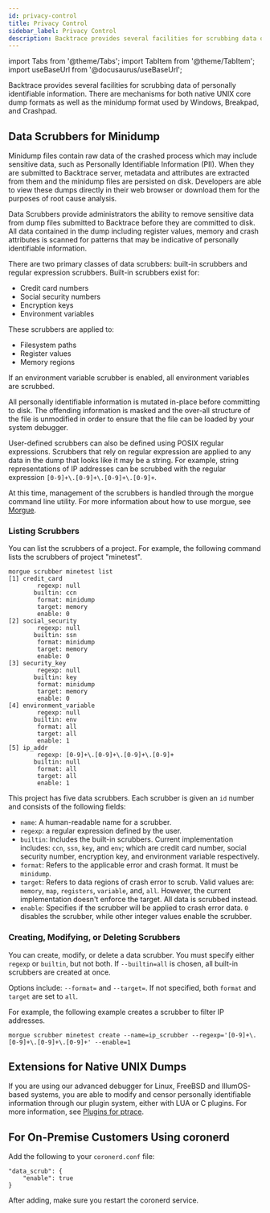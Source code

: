 ```yaml
---
id: privacy-control
title: Privacy Control
sidebar_label: Privacy Control
description: Backtrace provides several facilities for scrubbing data of personal information.
---
```

import Tabs from '@theme/Tabs';
import TabItem from '@theme/TabItem';
import useBaseUrl from '@docusaurus/useBaseUrl';

Backtrace provides several facilities for scrubbing data of personally identifiable information. There are mechanisms for both native UNIX core dump formats as well as the minidump format used by Windows, Breakpad, and Crashpad.

## Data Scrubbers for Minidump
Minidump files contain raw data of the crashed process which may include sensitive data, such as Personally Identifiable Information (PII). When they are submitted to Backtrace server, metadata and attributes are extracted from them and the minidump files are persisted on disk. Developers are able to view these dumps directly in their web browser or download them for the purposes of root cause analysis.

Data Scrubbers provide administrators the ability to remove sensitive data from dump files submitted to Backtrace before they are committed to disk. All data contained in the dump including register values, memory and crash attributes is scanned for patterns that may be indicative of personally identifiable information.

There are two primary classes of data scrubbers: built-in scrubbers and regular expression scrubbers. Built-in scrubbers exist for:
- Credit card numbers
- Social security numbers
- Encryption keys
- Environment variables

These scrubbers are applied to:
- Filesystem paths
- Register values
- Memory regions

If an environment variable scrubber is enabled, all environment variables are scrubbed.

All personally identifiable information is mutated in-place before committing to disk. The offending information is masked and the over-all structure of the file is unmodified in order to ensure that the file can be loaded by your system debugger.

User-defined scrubbers can also be defined using POSIX regular expressions. Scrubbers that rely on regular expression are applied to any data in the dump that looks like it may be a string. For example, string representations of IP addresses can be scrubbed with the regular expression `[0-9]+\.[0-9]+\.[0-9]+\.[0-9]+`.

At this time, management of the scrubbers is handled through the morgue command line utility. For more information about how to use morgue, see [Morgue](https://support.backtrace.io/hc/en-us/articles/360040517151-Morgue).

### Listing Scrubbers
You can list the scrubbers of a project. For example, the following command lists the scrubbers of project "minetest".
```
morgue scrubber minetest list
[1] credit_card
        regexp: null
       builtin: ccn
        format: minidump
        target: memory
        enable: 0
[2] social_security
        regexp: null
       builtin: ssn
        format: minidump
        target: memory
        enable: 0
[3] security_key
        regexp: null
       builtin: key
        format: minidump
        target: memory
        enable: 0
[4] environment_variable
        regexp: null
       builtin: env
        format: all
        target: all
        enable: 1
[5] ip_addr
        regexp: [0-9]+\.[0-9]+\.[0-9]+\.[0-9]+
       builtin: null
        format: all
        target: all
        enable: 1
```
This project has five data scrubbers. Each scrubber is given an `id` number and consists of the following fields:
- `name`: A human-readable name for a scrubber.
- `regexp`: a regular expression defined by the user.
- `builtin`: Includes the built-in scrubbers. Current implementation includes: `ccn`, `ssn`, `key`, and `env`; which are credit card number, social security number, encryption key, and environment variable respectively.
- `format`: Refers to the applicable error and crash format. It must be `minidump`.
- `target`: Refers to data regions of crash error to scrub. Valid values are: `memory`, `map`, `registers`, `variable`, and, `all`. However, the current implementation doesn't enforce the target. All data is scrubbed instead.
- `enable`: Specifies if the scrubber will be applied to crash error data. `0` disables the scrubber, while other integer values enable the scrubber.

### Creating, Modifying, or Deleting Scrubbers
You can create, modify, or delete a data scrubber. You must specify either `regexp` or `builtin`, but not both. If `--builtin=all` is chosen, all built-in scrubbers are created at once.

Options include: `--format=` and `--target=`. If not specified, both `format` and `target` are set to `all`.

For example, the following example creates a scrubber to filter IP addresses.
```
morgue scrubber minetest create --name=ip_scrubber --regexp='[0-9]+\.[0-9]+\.[0-9]+\.[0-9]+' --enable=1
```

## Extensions for Native UNIX Dumps
If you are using our advanced debugger for Linux, FreeBSD and IllumOS-based systems, you are able to modify and censor personally identifiable information through our plugin system, either with LUA or C plugins. For more information, see [Plugins for ptrace](https://support.backtrace.io/hc/en-us/articles/360040516951-Plugins-for-ptrace).


## For On-Premise Customers Using coronerd
Add the following to your `coronerd.conf` file:

```
"data_scrub": {
    "enable": true
}
```
After adding, make sure you restart the coronerd service.
